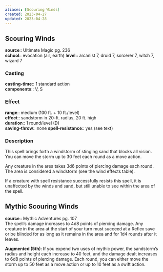 ```yaml
---
aliases: [Scouring Winds]
created: 2023-04-27
updated: 2023-04-28
---
```


## Scouring Winds

**source**:: Ultimate Magic pg. 236  
**school**:: evocation (air, earth)
**level**:: arcanist 7, druid 7, sorcerer 7, witch 7, wizard 7

### Casting

**casting-time**:: 1 standard action  
**components**:: V, S

### Effect

**range**:: medium (100 ft. + 10 ft./level)  
**effect**:: sandstorm in 20-ft. radius, 20 ft. high  
**duration**:: 1 round/level (D)  
**saving-throw**:: none
**spell-resistance**:: yes (see text)

### Description

This spell brings forth a windstorm of stinging sand that blocks all vision. You can move the storm up to 30 feet each round as a move action.  
  
Any creature in the area takes 3d6 points of piercing damage each round. The area is considered a windstorm (see the wind effects table).  
  
If a creature with spell resistance successfully resists this spell, it is unaffected by the winds and sand, but still unable to see within the area of the spell.

## Mythic Scouring Winds

**source**:: Mythic Adventures pg. 107  
The spell’s damage increases to 4d8 points of piercing damage. Any creature in the area at the start of your turn must succeed at a Reflex save or be blinded for as long as it remains in the area and for 1d4 rounds after it leaves.  
  
**Augmented (5th)**: If you expend two uses of mythic power, the sandstorm’s radius and height each increase to 40 feet, and the damage dealt increases to 6d8 points of piercing damage. Each round, you can either move the storm up to 50 feet as a move action or up to 10 feet as a swift action.
